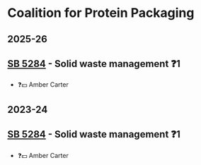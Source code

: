 # Coalition for Protein Packaging
## 2025-26

## [SB 5284](/bill/2025-26/sb/5284/) - Solid waste management   ❓1
* ❓💵 Amber Carter

## 2023-24

## [SB 5284](/bill/2023-24/sb/5284/) - Solid waste management   ❓1
* ❓💵 Amber Carter
